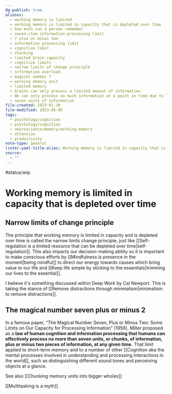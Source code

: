 ```yaml
---
dg-publish: true
aliases:
  - working memory is limited
  - working memory is limited in capacity that is depleted over time
  - how much can a person remember
  - seven-item information-processing limit
  - 7 plus or minus two
  - information processing limit
  - cognition limit
  - chunking
  - limited brain capacity
  - cognitive limits
  - narrow limits of change principle
  - information overload
  - magical number 7
  - working memory unit
  - limited memory
  - brains can only process a limited amount of information
  - We can only process so much information at a point in time due to limited working memory.
  - seven units of information
file-created: 2023-01-30
file-modified: 2023-05-05
tags:
  - psychology/cognition
  - psychology/cognition
  - neuroscience/memory/working-memory
  - attention
  - productivity
note-type: general
linter-yaml-title-alias: Working memory is limited in capacity that is depleted over time
source:
  - ""
---
```


#status/wip

# Working memory is limited in capacity that is depleted over time

## Narrow limits of change principle

The principle that working memory is limited in capacity and is depleted over time is called the narrow limits change principle, just like [[Self-regulation is a limited resource that can be depleted over time|self-regulation]]. This also impacts our decision-making ability so it is important to make conscious efforts by [[Mindfulness is presence in the moment|being mindful]] to direct our energy towards causes which bring value to our life and [[Keep life simple by sticking to the essentials|trimming our lives to the essential]]. 

I believe it's something discussed within Deep Work by Cal Newport. This is taking the stance of [[Remove distractions through minimalism|minimalism to remove distractions]].

## The magical number seven plus or minus 2

In a famous paper, “The Magical Number Seven, Plus or Minus Two: Some Limits on Our Capacity for Processing Information” (1956), Miller proposed as a **law of human cognition and information processing that humans can effectively process no more than seven units, or chunks, of information, plus or minus two pieces of information, at any given time.** That limit applied to short-term memory and to a number of other [[Cognition aka the mental processes involved in understanding and processing interactions in the world]], such as distinguishing different sound tones and perceiving objects at a glance.

See also [[Chunking memory units into bigger wholes]]

[[Multitasking is a myth]]